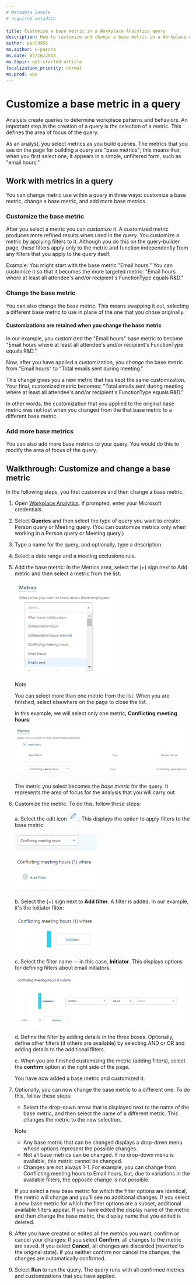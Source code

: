 ```yaml
---
# Metadata Sample
# required metadata

title: Customize a base metric in a Workplace Analytics query
description: How to customize and change a base metric in a Workplace Analytics query. 
author: paul9955
ms.author: v-pascha
ms.date: 07/16/2018
ms.topic: get-started-article
localization_priority: normal 
ms.prod: wpa
---
```


# Customize a base metric in a query

Analysts create queries to determine workplace patterns and behaviors. An important step in the creation of a query is the selection of a metric. This defines the area of focus of the query. 

As an analyst, you select metrics as you build queries. The metrics that you see on the page for building a query are "base metrics"; this means that when you first select one, it appears in a simple, unfiltered form, such as "email hours." 

## Work with metrics in a query

You can change metric use within a query in three ways: customize a base metric, change a base metric, and add more base metrics. 

### Customize the base metric 

After you select a metric you can _customize_ it. A customized metric produces more refined results when used in the query. You customize a metric by applying filters to it. Although you do this on the query-builder page, these filters apply only to the metric and function independently from any filters that you apply to the query itself. 

Example: You might start with the base metric "Email hours." You can customize it so that it becomes the more targeted metric: "Email hours where at least all attendee's and/or recipient's FunctionType equals R&D."  

### Change the base metric

You can also change the base metric. This means swapping it out, selecting a different base metric to use in place of the one that you chose originally.

#### Customizations are retained when you change the base metric

In our example, you customized the "Email hours" base metric to become "Email hours where at least all attendee's and/or recipient's FunctionType equals R&D." 

Now, after you have applied a customization, you _change_ the base metric from "Email hours" to "Total emails sent during meeting." 

This change gives you a new metric that has kept the same customization. Your final, customized metric becomes: "Total emails sent during meeting where at least all attendee's and/or recipient's FunctionType equals R&D."

In other words, the customization that you applied to the original base metric was not lost when you changed from the that base metric to a different base metric. 

### Add more base metrics

You can also add more base metrics to your query. You would do this to modify the area of focus of the query. 

## Walkthrough: Customize and change a base metric

In the following steps, you first customize and then change a base metric. 

1. Open [Workplace Analytics](https://workplaceanalytics.office.com). If prompted, enter your Microsoft credentials.

2. Select **Queries** and then select the type of query you want to create: Person query or Meeting query. (You can customize metrics only when working in a Person query or Meeting query.)

3. Type a name for the query, and optionally, type a description.

4. Select a date range and a meeting exclusions rule. 

5. Add the base metric: In the Metrics area, select the (+) sign next to Add metric and then select a metric from the list:
 
   ![select a metric](../Images/WpA/Tutorials/custom-metric-01.png)

   > [!Note] 
   > You can select more than one metric from the list. When you are finished, select elsewhere on the page to close the list. 

   In this example, we will select only one metric, **Conflicting meeting hours**:

   ![selected metric](../Images/WpA/Tutorials/custom-metric-02.png)

   The metric you select becomes the _base metric_ for the query. It represents the area of focus for the analysis that you will carry out. 

6. Customize the metric. To do this, follow these steps:

   a. Select the edit icon ![edit icon](../Images/WpA/Tutorials/edit-icon.png). This displays the option to apply filters to the base metric: 

   ![selected metric](../Images/WpA/Tutorials/custom-metric-03.png)

   b. Select the (+) sign next to **Add filter**. A filter is added. In our example, it's the Initiator filter:
   
   ![selected metric](../Images/WpA/Tutorials/custom-metric-04.png)

   c. Select the filter name -- in this case, **Initiator**. This displays options for defining filters about email initiators. 

   ![selected metric](../Images/WpA/Tutorials/custom-metric-05.png)

   d. Define the filter by adding details in the three boxes. Optionally, define other filters (if others are available) by selecting AND or OR and adding details to the additional filters.

   e. When you are finished customizing the metric (adding filters), select the **confirm** option at the right side of the page. 

   You have now added a base metric and customized it. 

7. Optionally, you can now change the base metric to a different one. To do this, follow these steps:

    * Select the drop-down arrow that is displayed next to the name of the base metric, and then select the name of a different metric. This changes the metric to the new selection.
   
   >[!Note] 
     * Any base metric that can be changed displays a drop-down menu whose options represent the possible changes.
     * Not all base metrics can be changed. If no drop-down menu is available, this metric cannot be changed. 
     * Changes are not always 1-1. For example, you can change from Conflicting meeting hours to Email hours, but, due to variations in the available filters, the opposite change is not possible.

   If you select a new base metric for which the filter options are identical, the metric will change and you'll see no additional changes. If you select a new base metric for which the filter options are a subset, additional available filters appear. If you have edited the display name of the metric and then change the base metric, the display name that you edited is deleted.

8. After you have created or edited all the metrics you want, confirm or cancel your changes: If you select **Confirm**, all changes to the metric are saved. If you select **Cancel**, all changes are discarded (reverted to the original state). If you neither confirm nor cancel the changes, the changes are automatically confirmed.
 
9. Select **Run** to run the query. The query runs with all confirmed metrics and customizations that you have applied. 